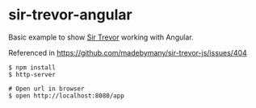 # sir-trevor-angular

Basic example to show [Sir Trevor](http://madebymany.github.io/sir-trevor-js) working with Angular.

Referenced in https://github.com/madebymany/sir-trevor-js/issues/404

```
$ npm install
$ http-server

# Open url in browser
$ open http://localhost:8080/app
```
